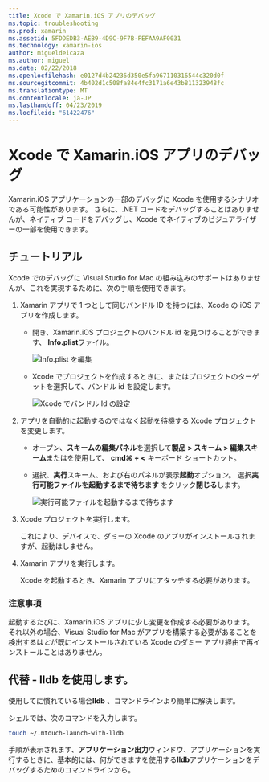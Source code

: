 ```yaml
---
title: Xcode で Xamarin.iOS アプリのデバッグ
ms.topic: troubleshooting
ms.prod: xamarin
ms.assetid: 5FDDEDB3-AEB9-4D9C-9F7B-FEFAA9AF0031
ms.technology: xamarin-ios
author: migueldeicaza
ms.author: miguel
ms.date: 02/22/2018
ms.openlocfilehash: e0127d4b24236d350e5fa967110316544c320d0f
ms.sourcegitcommit: 4b402d1c508fa84e4fc3171a6e43b811323948fc
ms.translationtype: MT
ms.contentlocale: ja-JP
ms.lasthandoff: 04/23/2019
ms.locfileid: "61422476"
---
```

# <a name="debugging-xamarinios-apps-with-xcode"></a>Xcode で Xamarin.iOS アプリのデバッグ

Xamarin.iOS アプリケーションの一部のデバッグに Xcode を使用するシナリオである可能性があります。 さらに、.NET コードをデバッグすることはありませんが、ネイティブ コードをデバッグし、Xcode でネイティブのビジュアライザーの一部を使用できます。

## <a name="walkthrough"></a>チュートリアル

Xcode でのデバッグに Visual Studio for Mac の組み込みのサポートはありませんが、これを実現するために、次の手順を使用できます。

1. Xamarin アプリで 1 つとして同じバンドル ID を持つには、Xcode の iOS アプリを作成します。
   
    - 開き、Xamarin.iOS プロジェクトのバンドル id を見つけることができます、 **Info.plist**ファイル。

        ![Info.plist を編集](debugging-with-xcode-images/vsmac-infoplist.png "Info.list の編集")

    - Xcode でプロジェクトを作成するときに、またはプロジェクトのターゲットを選択して、バンドル id を設定します。

        ![Xcode でバンドル Id の設定](debugging-with-xcode-images/xcode-bundle.png "Xcode でバンドル Id の設定")

2. アプリを自動的に起動するのではなく起動を待機する Xcode プロジェクトを変更します。

    - オープン、**スキームの編集パネル**を選択して**製品 > スキーム > 編集スキーム**またはを使用して、 **cmd⌘ + <** キーボード ショートカット。

    - 選択、**実行**スキーム、および右のパネルが表示**起動**オプション。 選択**実行可能ファイルを起動するまで待ちます** をクリック**閉じる**します。

        ![実行可能ファイルを起動するまで待ちます](debugging-with-xcode-images/xcode-schemes.png "実行可能ファイルを起動するまで待ちます")

3. Xcode プロジェクトを実行します。

    これにより、デバイスで、ダミーの Xcode のアプリがインストールされますが、起動はしません。

4. Xamarin アプリを実行します。

    Xcode を起動するとき、Xamarin アプリにアタッチする必要があります。

### <a name="caveats"></a>注意事項

起動するたびに、Xamarin.iOS アプリに少し変更を作成する必要があります。 それ以外の場合、Visual Studio for Mac がアプリを構築する必要があることを検出するは*と*が既にインストールされている Xcode のダミー アプリ経由で再インストールことはありません。

## <a name="alternative---using-lldb"></a>代替 - lldb を使用します。

使用してに慣れている場合**lldb** 、コマンドラインより簡単に解決します。

シェルでは、次のコマンドを入力します。

```bash
touch ~/.mtouch-launch-with-lldb
```

手順が表示されます、**アプリケーション出力**ウィンドウ、アプリケーションを実行するときに、基本的には、何ができますを使用する**lldb**アプリケーションをデバッグするためのコマンドラインから。
